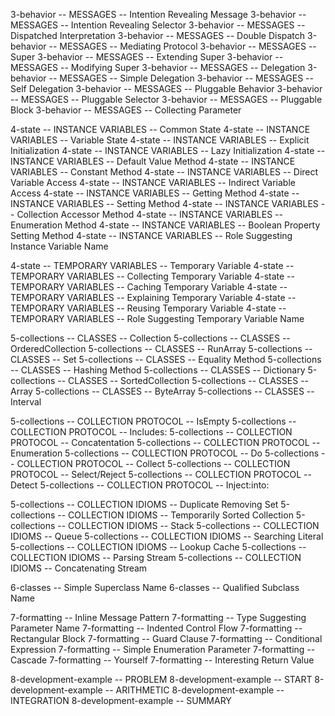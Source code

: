 3-behavior -- MESSAGES -- Intention Revealing Message
3-behavior -- MESSAGES -- Intention Revealing Selector
3-behavior -- MESSAGES -- Dispatched Interpretation
3-behavior -- MESSAGES -- Double Dispatch
3-behavior -- MESSAGES -- Mediating Protocol
3-behavior -- MESSAGES -- Super
3-behavior -- MESSAGES -- Extending Super
3-behavior -- MESSAGES -- Modifying Super
3-behavior -- MESSAGES -- Delegation
3-behavior -- MESSAGES -- Simple Delegation
3-behavior -- MESSAGES -- Self Delegation
3-behavior -- MESSAGES -- Pluggable Behavior
3-behavior -- MESSAGES -- Pluggable Selector
3-behavior -- MESSAGES -- Pluggable Block
3-behavior -- MESSAGES -- Collecting Parameter

4-state -- INSTANCE VARIABLES -- Common State
4-state -- INSTANCE VARIABLES -- Variable State
4-state -- INSTANCE VARIABLES -- Explicit Initialization
4-state -- INSTANCE VARIABLES -- Lazy Initialization
4-state -- INSTANCE VARIABLES -- Default Value Method
4-state -- INSTANCE VARIABLES -- Constant Method
4-state -- INSTANCE VARIABLES -- Direct Variable Access
4-state -- INSTANCE VARIABLES -- Indirect Variable Access
4-state -- INSTANCE VARIABLES -- Getting Method
4-state -- INSTANCE VARIABLES -- Setting Method
4-state -- INSTANCE VARIABLES -- Collection Accessor Method
4-state -- INSTANCE VARIABLES -- Enumeration Method
4-state -- INSTANCE VARIABLES -- Boolean Property Setting Method
4-state -- INSTANCE VARIABLES -- Role Suggesting Instance Variable Name

4-state -- TEMPORARY VARIABLES -- Temporary Variable
4-state -- TEMPORARY VARIABLES -- Collecting Temporary Variable
4-state -- TEMPORARY VARIABLES -- Caching Temporary Variable
4-state -- TEMPORARY VARIABLES -- Explaining Temporary Variable
4-state -- TEMPORARY VARIABLES -- Reusing Temporary Variable
4-state -- TEMPORARY VARIABLES -- Role Suggesting Temporary Variable Name

5-collections -- CLASSES -- Collection
5-collections -- CLASSES -- OrderedCollection
5-collections -- CLASSES -- RunArray
5-collections -- CLASSES -- Set
5-collections -- CLASSES -- Equality Method
5-collections -- CLASSES -- Hashing Method
5-collections -- CLASSES -- Dictionary
5-collections -- CLASSES -- SortedCollection
5-collections -- CLASSES -- Array
5-collections -- CLASSES -- ByteArray
5-collections -- CLASSES -- Interval

5-collections -- COLLECTION PROTOCOL -- IsEmpty
5-collections -- COLLECTION PROTOCOL -- Includes:
5-collections -- COLLECTION PROTOCOL -- Concatentation
5-collections -- COLLECTION PROTOCOL -- Enumeration
5-collections -- COLLECTION PROTOCOL -- Do
5-collections -- COLLECTION PROTOCOL -- Collect
5-collections -- COLLECTION PROTOCOL -- Select/Reject
5-collections -- COLLECTION PROTOCOL -- Detect
5-collections -- COLLECTION PROTOCOL -- Inject:into:

5-collections -- COLLECTION IDIOMS -- Duplicate Removing Set
5-collections -- COLLECTION IDIOMS -- Temporarily Sorted Collection
5-collections -- COLLECTION IDIOMS -- Stack
5-collections -- COLLECTION IDIOMS -- Queue
5-collections -- COLLECTION IDIOMS -- Searching Literal
5-collections -- COLLECTION IDIOMS -- Lookup Cache
5-collections -- COLLECTION IDIOMS -- Parsing Stream
5-collections -- COLLECTION IDIOMS -- Concatenating Stream

6-classes -- Simple Superclass Name
6-classes -- Qualified Subclass Name

7-formatting -- Inline Message Pattern
7-formatting -- Type Suggesting Parameter Name
7-formatting -- Indented Control Flow
7-formatting -- Rectangular Block
7-formatting -- Guard Clause
7-formatting -- Conditional Expression
7-formatting -- Simple Enumeration Parameter
7-formatting -- Cascade
7-formatting -- Yourself
7-formatting -- Interesting Return Value

8-development-example -- PROBLEM
8-development-example -- START
8-development-example -- ARITHMETIC
8-development-example -- INTEGRATION
8-development-example -- SUMMARY
